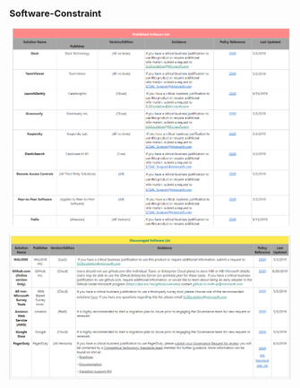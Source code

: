 ### Software-Constraint

![1568082805037](..\pic\software-prohibited.jpeg)

![1568082874521](..\pic\software-discouraged.jpeg)